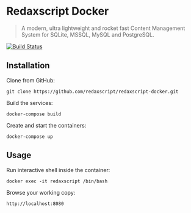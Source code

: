 Redaxscript Docker
==================

> A modern, ultra lightweight and rocket fast Content Management System for SQLite, MSSQL, MySQL and PostgreSQL.

[![Build Status](https://img.shields.io/travis/redaxscript/redaxscript-docker.svg)](https://travis-ci.org/redaxscript/redaxscript-docker)


Installation
------------

Clone from GitHub:

```
git clone https://github.com/redaxscript/redaxscript-docker.git
```

Build the services:

```
docker-compose build
```

Create and start the containers:

```
docker-compose up
```


Usage
-----

Run interactive shell inside the container:

```
docker exec -it redaxscript /bin/bash
```

Browse your working copy:

```
http://localhost:8080
```


